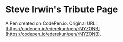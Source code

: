 # Steve Irwin's Tribute Page

A Pen created on CodePen.io. Original URL: [https://codepen.io/ederekun/pen/rNYZONB](https://codepen.io/ederekun/pen/rNYZONB).

